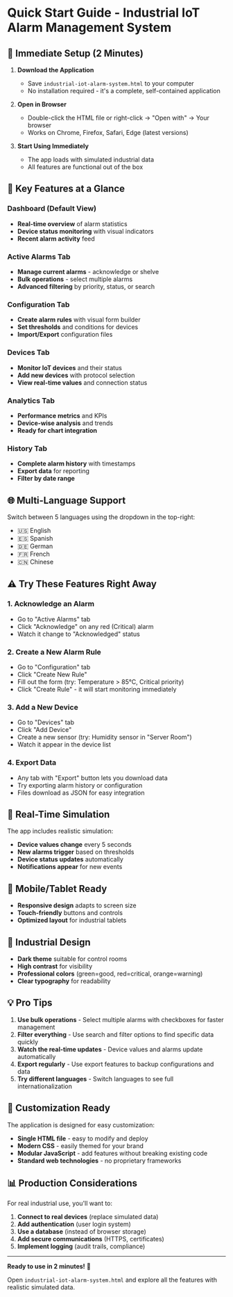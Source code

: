 # Quick Start Guide - Industrial IoT Alarm Management System

## 🚀 Immediate Setup (2 Minutes)

1. **Download the Application**
   - Save `industrial-iot-alarm-system.html` to your computer
   - No installation required - it's a complete, self-contained application

2. **Open in Browser**
   - Double-click the HTML file or right-click → "Open with" → Your browser
   - Works on Chrome, Firefox, Safari, Edge (latest versions)

3. **Start Using Immediately**
   - The app loads with simulated industrial data
   - All features are functional out of the box

## 🎯 Key Features at a Glance

### Dashboard (Default View)
- **Real-time overview** of alarm statistics
- **Device status monitoring** with visual indicators
- **Recent alarm activity** feed

### Active Alarms Tab
- **Manage current alarms** - acknowledge or shelve
- **Bulk operations** - select multiple alarms
- **Advanced filtering** by priority, status, or search

### Configuration Tab
- **Create alarm rules** with visual form builder
- **Set thresholds** and conditions for devices
- **Import/Export** configuration files

### Devices Tab
- **Monitor IoT devices** and their status
- **Add new devices** with protocol selection
- **View real-time values** and connection status

### Analytics Tab
- **Performance metrics** and KPIs
- **Device-wise analysis** and trends
- **Ready for chart integration**

### History Tab
- **Complete alarm history** with timestamps
- **Export data** for reporting
- **Filter by date range**

## 🌐 Multi-Language Support

Switch between 5 languages using the dropdown in the top-right:
- 🇺🇸 English
- 🇪🇸 Spanish  
- 🇩🇪 German
- 🇫🇷 French
- 🇨🇳 Chinese

## ⚠️ Try These Features Right Away

### 1. Acknowledge an Alarm
- Go to "Active Alarms" tab
- Click "Acknowledge" on any red (Critical) alarm
- Watch it change to "Acknowledged" status

### 2. Create a New Alarm Rule
- Go to "Configuration" tab
- Click "Create New Rule"
- Fill out the form (try: Temperature > 85°C, Critical priority)
- Click "Create Rule" - it will start monitoring immediately

### 3. Add a New Device
- Go to "Devices" tab
- Click "Add Device"
- Create a new sensor (try: Humidity sensor in "Server Room")
- Watch it appear in the device list

### 4. Export Data
- Any tab with "Export" button lets you download data
- Try exporting alarm history or configuration
- Files download as JSON for easy integration

## 🔄 Real-Time Simulation

The app includes realistic simulation:
- **Device values change** every 5 seconds
- **New alarms trigger** based on thresholds
- **Device status updates** automatically
- **Notifications appear** for new events

## 📱 Mobile/Tablet Ready

- **Responsive design** adapts to screen size
- **Touch-friendly** buttons and controls
- **Optimized layout** for industrial tablets

## 🎨 Industrial Design

- **Dark theme** suitable for control rooms
- **High contrast** for visibility
- **Professional colors** (green=good, red=critical, orange=warning)
- **Clear typography** for readability

## 💡 Pro Tips

1. **Use bulk operations** - Select multiple alarms with checkboxes for faster management
2. **Filter everything** - Use search and filter options to find specific data quickly
3. **Watch the real-time updates** - Device values and alarms update automatically
4. **Export regularly** - Use export features to backup configurations and data
5. **Try different languages** - Switch languages to see full internationalization

## 🔧 Customization Ready

The application is designed for easy customization:
- **Single HTML file** - easy to modify and deploy
- **Modern CSS** - easily themed for your brand
- **Modular JavaScript** - add features without breaking existing code
- **Standard web technologies** - no proprietary frameworks

## 📊 Production Considerations

For real industrial use, you'll want to:
1. **Connect to real devices** (replace simulated data)
2. **Add authentication** (user login system)
3. **Use a database** (instead of browser storage)
4. **Add secure communications** (HTTPS, certificates)
5. **Implement logging** (audit trails, compliance)

---

**Ready to use in 2 minutes!** 🎉

Open `industrial-iot-alarm-system.html` and explore all the features with realistic simulated data.